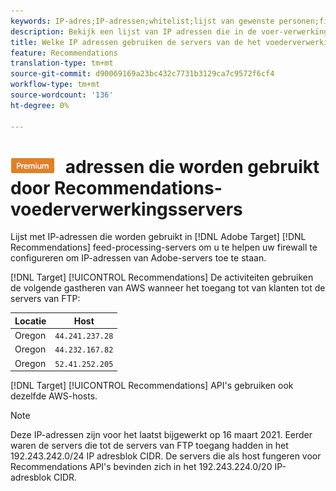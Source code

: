 ```yaml
---
keywords: IP-adres;IP-adressen;whitelist;lijst van gewenste personen;firewall;recs;feed;servers;adobe-marketingcloud;aanbevelingen
description: Bekijk een lijst van IP adressen die in de voer-verwerkingsservers van Recommendations van het Doel worden gebruikt om u te helpen uw firewall vormen om IP adressen uit de servers van Adobe toe te staan.
title: Welke IP adressen gebruiken de servers van de het voederverwerking van Recommendations?
feature: Recommendations
translation-type: tm+mt
source-git-commit: d90069169a23bc432c7731b3129ca7c9572f6cf4
workflow-type: tm+mt
source-wordcount: '136'
ht-degree: 0%

---
```



# ![PREMIUMIP-](/help/assets/premium.png) adressen die worden gebruikt door Recommendations-voederverwerkingsservers

Lijst met IP-adressen die worden gebruikt in [!DNL Adobe Target] [!DNL Recommendations] feed-processing-servers om u te helpen uw firewall te configureren om IP-adressen van Adobe-servers toe te staan.

[!DNL Target] [!UICONTROL Recommendations] De activiteiten gebruiken de volgende gastheren van AWS wanneer het toegang tot van klanten tot de servers van FTP:

| Locatie | Host |
| --- | --- |
| Oregon | `44.241.237.28` |
| Oregon | `44.232.167.82` |
| Oregon | `52.41.252.205` |

[!DNL Target] [!UICONTROL Recommendations] API&#39;s gebruiken ook dezelfde AWS-hosts.

>[!NOTE]
>
>Deze IP-adressen zijn voor het laatst bijgewerkt op 16 maart 2021. Eerder waren de servers die tot de servers van FTP toegang hadden in het 192.243.242.0/24 IP adresblok CIDR. De servers die als host fungeren voor Recommendations API&#39;s bevinden zich in het 192.243.224.0/20 IP-adresblok CIDR.

